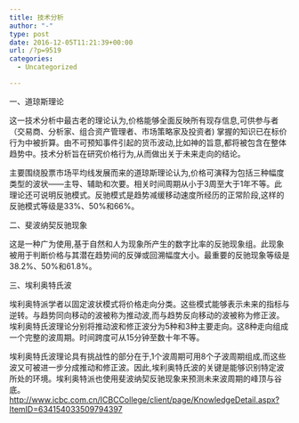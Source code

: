```yaml
---
title: 技术分析
author: "-"
type: post
date: 2016-12-05T11:21:39+00:00
url: /?p=9519
categories:
  - Uncategorized

---
```

一、道琼斯理论

这一技术分析中最古老的理论认为,价格能够全面反映所有现存信息,可供参与者（交易商、分析家、组合资产管理者、市场策略家及投资者) 掌握的知识已在标价行为中被折算。由不可预知事件引起的货币波动,比如神的旨意,都将被包含在整体趋势中。技术分析旨在研究价格行为,从而做出关于未来走向的结论。

主要围绕股票市场平均线发展而来的道琼斯理论认为,价格可演释为包括三种幅度类型的波状——主导、辅助和次要。相关时间周期从小于3周至大于1年不等。此理论还可说明反驰模式。反驰模式是趋势减缓移动速度所经历的正常阶段,这样的反驰模式等级是33%、50%和66%。

二、斐波纳契反驰现象

这是一种广为使用,基于自然和人为现象所产生的数字比率的反驰现象组。此现象被用于判断价格与其潜在趋势间的反弹或回溯幅度大小。最重要的反驰现象等级是38.2%、50%和61.8%。

三、埃利奥特氏波

埃利奥特派学者以固定波状模式将价格走向分类。这些模式能够表示未来的指标与逆转。与趋势同向移动的波被称为推动波,而与趋势反向移动的波被称为修正波。埃利奥特氏波理论分别将推动波和修正波分为5种和3种主要走向。这8种走向组成一个完整的波周期。时间跨度可从15分钟至数十年不等。

埃利奥特氏波理论具有挑战性的部分在于,1个波周期可用8个子波周期组成,而这些波又可被进一步分成推动和修正波。因此,埃利奥特氏波的关键是能够识别特定波所处的环境。埃利奥特派也使用斐波纳契反驰现象来预测未来波周期的峰顶与谷底。http://www.icbc.com.cn/ICBCCollege/client/page/KnowledgeDetail.aspx?ItemID=634154033509794397